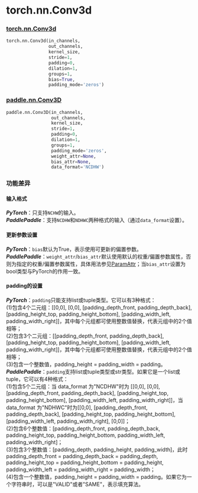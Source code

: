 # torch.nn.Conv3d
### [torch.nn.Conv3d](https://pytorch.org/docs/stable/generated/torch.nn.Conv3d.html?highlight=conv3d#torch.nn.Conv3d)

```python
torch.nn.Conv3d(in_channels,
                out_channels,
                kernel_size,
                stride=1,
                padding=0,
                dilation=1,
                groups=1,
                bias=True,
                padding_mode='zeros')
```

### [paddle.nn.Conv3D](https://www.paddlepaddle.org.cn/documentation/docs/zh/api/paddle/nn/Conv3D_cn.html#conv3d)

```python
paddle.nn.Conv3D(in_channels,
                 out_channels,
                 kernel_size,
                 stride=1,
                 padding=0,
                 dilation=1,
                 groups=1,
                 padding_mode='zeros',
                 weight_attr=None,
                 bias_attr=None,
                 data_format='NCDHW')
```

### 功能差异

#### 输入格式
***PyTorch***：只支持`NCHW`的输入。  
***PaddlePaddle***：支持`NCDHW`和`NDHWC`两种格式的输入（通过`data_format`设置）。

#### 更新参数设置
***PyTorch***：`bias`默认为True，表示使用可更新的偏置参数。  
***PaddlePaddle***：`weight_attr`/`bias_attr`默认使用默认的权重/偏置参数属性，否则为指定的权重/偏置参数属性，具体用法参见[ParamAttr](https://www.paddlepaddle.org.cn/documentation/docs/zh/api/paddle/ParamAttr_cn.html#paramattr)；当`bias_attr`设置为bool类型与PyTorch的作用一致。  
#### padding的设置
***PyTorch***：`padding`只能支持list或tuple类型。它可以有3种格式：  
(1)包含4个二元组：\[\[0,0\], \[0,0\], \[padding_depth_front, padding_depth_back\], \[padding_height_top, padding_height_bottom\], \[padding_width_left, padding_width_right\]\]，其中每个元组都可使用整数值替换，代表元组中的2个值相等；  
(2)包含3个二元组：\[\[padding_depth_front, padding_depth_back\], \[padding_height_top, padding_height_bottom\], \[padding_width_left, padding_width_right\]\]，其中每个元组都可使用整数值替换，代表元组中的2个值相等；  
(3)包含一个整数值，padding_height = padding_width = padding。  
***PaddlePaddle***：`padding`支持list或tuple类型或str类型。如果它是一个list或tuple，它可以有4种格式：  
(1)包含5个二元组：当 data_format 为"NCDHW"时为 \[\[0,0], \[0,0\], \[padding_depth_front, padding_depth_back\], \[padding_height_top, padding_height_bottom\], \[padding_width_left, padding_width_right\]\]，当 data_format 为"NDHWC"时为\[\[0,0\], \[padding_depth_front, padding_depth_back\], \[padding_height_top, padding_height_bottom\], \[padding_width_left, padding_width_right\], \[0,0\]\]；  
(2)包含6个整数值：\[padding_depth_front, padding_depth_back, padding_height_top, padding_height_bottom, padding_width_left, padding_width_right\]；  
(3)包含3个整数值：\[padding_depth, padding_height, padding_width\]，此时 padding_depth_front = padding_depth_back = padding_depth, padding_height_top = padding_height_bottom = padding_height, padding_width_left = padding_width_right = padding_width；  
(4)包含一个整数值，padding_height = padding_width = padding。如果它为一个字符串时，可以是"VALID"或者"SAME"，表示填充算法。
